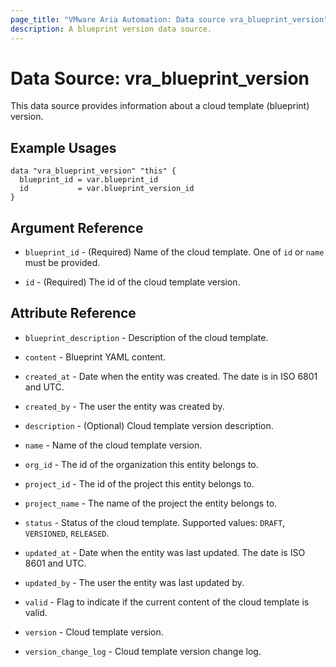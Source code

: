 ```yaml
---
page_title: "VMware Aria Automation: Data source vra_blueprint_version"
description: A blueprint version data source.
---
```


# Data Source: vra_blueprint_version

This data source provides information about a cloud template (blueprint) version.

## Example Usages

```hcl
data "vra_blueprint_version" "this" {
  blueprint_id = var.blueprint_id
  id           = var.blueprint_version_id
}
```

## Argument Reference

* `blueprint_id` - (Required) Name of the cloud template. One of `id` or `name` must be provided.

* `id` - (Required) The id of the cloud template version.

## Attribute Reference

* `blueprint_description` - Description of the cloud template.

* `content` - Blueprint YAML content.

* `created_at` - Date when the entity was created. The date is in ISO 6801 and UTC.

* `created_by` - The user the entity was created by.

* `description` - (Optional) Cloud template version description.

* `name` - Name of the cloud template version.

* `org_id` - The id of the organization this entity belongs to.

* `project_id` - The id of the project this entity belongs to.

* `project_name` - The name of the project the entity belongs to.

* `status` - Status of the cloud template. Supported values: `DRAFT`, `VERSIONED`, `RELEASED`.

* `updated_at` - Date when the entity was last updated. The date is ISO 8601 and UTC.

* `updated_by` - The user the entity was last updated by.

* `valid` - Flag to indicate if the current content of the cloud template is valid.

* `version` - Cloud template version.

* `version_change_log` - Cloud template version change log.

